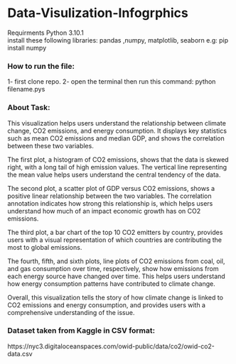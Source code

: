 # Data-Visulization-Infogrphics
Requirments Python 3.10.1
<br>
install these following libraries:
pandas ,numpy, matplotlib, seaborn 
e.g: pip install numpy

<h3> How to run the file: </h3>
1- first clone repo.
2- open the terminal then run this command:  python filename.pys

<h3>About Task:</h3>
This visualization helps users understand the relationship between climate change, CO2 emissions, and energy consumption. It displays key statistics such as mean CO2 emissions and median GDP, and shows the correlation between these two variables.

The first plot, a histogram of CO2 emissions, shows that the data is skewed right, with a long tail of high emission values. The vertical line representing the mean value helps users understand the central tendency of the data.

The second plot, a scatter plot of GDP versus CO2 emissions, shows a positive linear relationship between the two variables. The correlation annotation indicates how strong this relationship is, which helps users understand how much of an impact economic growth has on CO2 emissions.

The third plot, a bar chart of the top 10 CO2 emitters by country, provides users with a visual representation of which countries are contributing the most to global emissions.

The fourth, fifth, and sixth plots, line plots of CO2 emissions from coal, oil, and gas consumption over time, respectively, show how emissions from each energy source have changed over time. This helps users understand how energy consumption patterns have contributed to climate change.

Overall, this visualization tells the story of how climate change is linked to CO2 emissions and energy consumption, and provides users with a comprehensive understanding of the issue.

<h3>Dataset taken from Kaggle in CSV format:</h3>
https://nyc3.digitaloceanspaces.com/owid-public/data/co2/owid-co2-data.csv
